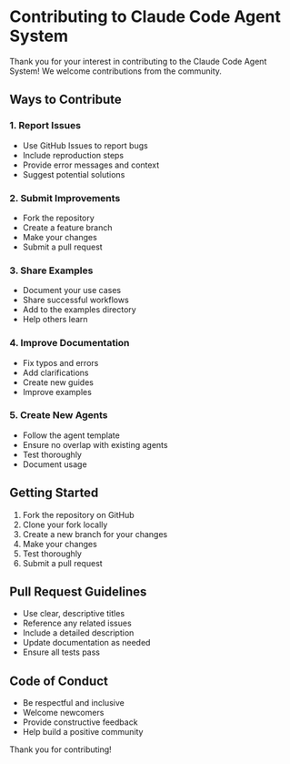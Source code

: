 # Contributing to Claude Code Agent System

Thank you for your interest in contributing to the Claude Code Agent System! We welcome contributions from the community.

## Ways to Contribute

### 1. Report Issues
- Use GitHub Issues to report bugs
- Include reproduction steps
- Provide error messages and context
- Suggest potential solutions

### 2. Submit Improvements
- Fork the repository
- Create a feature branch
- Make your changes
- Submit a pull request

### 3. Share Examples
- Document your use cases
- Share successful workflows
- Add to the examples directory
- Help others learn

### 4. Improve Documentation
- Fix typos and errors
- Add clarifications
- Create new guides
- Improve examples

### 5. Create New Agents
- Follow the agent template
- Ensure no overlap with existing agents
- Test thoroughly
- Document usage

## Getting Started

1. Fork the repository on GitHub
2. Clone your fork locally
3. Create a new branch for your changes
4. Make your changes
5. Test thoroughly
6. Submit a pull request

## Pull Request Guidelines

- Use clear, descriptive titles
- Reference any related issues
- Include a detailed description
- Update documentation as needed
- Ensure all tests pass

## Code of Conduct

- Be respectful and inclusive
- Welcome newcomers
- Provide constructive feedback
- Help build a positive community

Thank you for contributing!